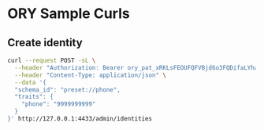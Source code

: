 # ORY Sample Curls
## Create identity
```bash
curl --request POST -sL \
  --header "Authorization: Bearer ory_pat_xRKLsFEOUFQFVBjd6o3FQDifaLYhabGd" \
  --header "Content-Type: application/json" \
  --data '{
  "schema_id": "preset://phone",
  "traits": {
    "phone": "9999999999"
  }
}' http://127.0.0.1:4433/admin/identities
```
